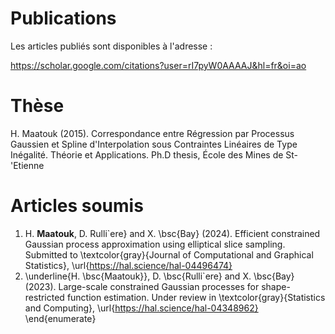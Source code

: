 # Publications

Les articles publiés sont disponibles à l'adresse :

https://scholar.google.com/citations?user=rI7pyW0AAAAJ&hl=fr&oi=ao



# Thèse
H. Maatouk (2015). Correspondance entre Régression par Processus Gaussien et Spline d'Interpolation sous Contraintes Linéaires de Type Inégalité. Théorie et Applications. Ph.D thesis, École des Mines de St-\'Etienne

# Articles soumis
1. H. **Maatouk**, D. Rulli\`ere} and X. \bsc{Bay} (2024). Efficient constrained Gaussian process approximation using elliptical slice sampling.
Submitted to \textcolor{gray}{Journal of Computational and Graphical Statistics}, \url{https://hal.science/hal-04496474}
2. \underline{H. \bsc{Maatouk}}, D. \bsc{Rulli\`ere} and X. \bsc{Bay} (2023). Large-scale constrained Gaussian processes for shape-restricted function estimation. Under review in \textcolor{gray}{Statistics and Computing}, \url{https://hal.science/hal-04348962}
\end{enumerate}
